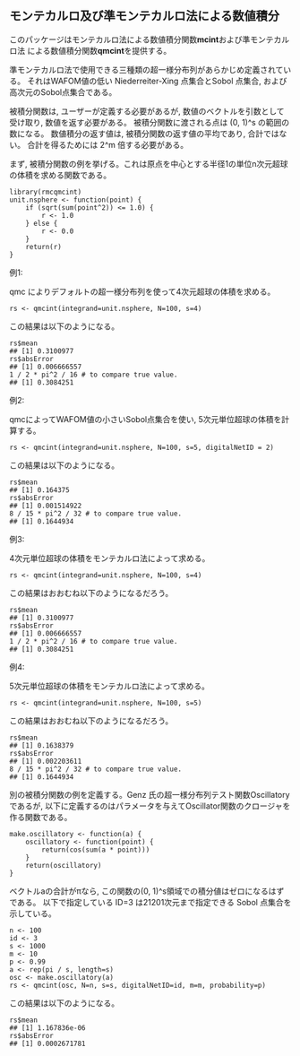 モンテカルロ及び準モンテカルロ法による数値積分
----------------------------------

このパッケージはモンテカルロ法による数値積分関数**mcint**および準モンテカルロ法
による数値積分関数**qmcint**を提供する。

準モンテカルロ法で使用できる三種類の超一様分布列があらかじめ定義されている。
それはWAFOM値の低い Niederreiter-Xing 点集合とSobol 点集合,
および高次元のSobol点集合である。

被積分関数は, ユーザーが定義する必要があるが, 数値のベクトルを引数として
受け取り, 数値を返す必要がある。
被積分関数に渡される点は (0, 1)^s の範囲の数になる。
数値積分の返す値は, 被積分関数の返す値の平均であり, 合計ではない。
合計を得るためには 2^m 倍する必要がある。

まず, 被積分関数の例を挙げる。これは原点を中心とする半径1の単位n次元超球の体積を求める関数である。

```{.r}
library(rmcqmcint)
unit.nsphere <- function(point) {
    if (sqrt(sum(point^2)) <= 1.0) {
        r <- 1.0
    } else {
        r <- 0.0
    }
    return(r)
}
```

例1:

qmc によりデフォルトの超一様分布列を使って4次元超球の体積を求める。

```{.r}
rs <- qmcint(integrand=unit.nsphere, N=100, s=4)
```

この結果は以下のようになる。

```{.r}
rs$mean
## [1] 0.3100977
rs$absError
## [1] 0.006666557
1 / 2 * pi^2 / 16 # to compare true value.
## [1] 0.3084251
```

例2:

qmcによってWAFOM値の小さいSobol点集合を使い, 5次元単位超球の体積を計算する。

```{.r}
rs <- qmcint(integrand=unit.nsphere, N=100, s=5, digitalNetID = 2)
```

この結果は以下のようになる。

```{.r}
rs$mean
## [1] 0.164375
rs$absError
## [1] 0.001514922
8 / 15 * pi^2 / 32 # to compare true value.
## [1] 0.1644934
```

例3:

4次元単位超球の体積をモンテカルロ法によって求める。

```{.r}
rs <- qmcint(integrand=unit.nsphere, N=100, s=4)
```

この結果はおおむね以下のようになるだろう。

```{.r}
rs$mean
## [1] 0.3100977
rs$absError
## [1] 0.006666557
1 / 2 * pi^2 / 16 # to compare true value.
## [1] 0.3084251
```

例4:

5次元単位超球の体積をモンテカルロ法によって求める。

```{.r}
rs <- qmcint(integrand=unit.nsphere, N=100, s=5)
```

この結果はおおむね以下のようになるだろう。

```{.r}
rs$mean
## [1] 0.1638379
rs$absError
## [1] 0.002203611
8 / 15 * pi^2 / 32 # to compare true value.
## [1] 0.1644934
```

別の被積分関数の例を定義する。Genz 氏の超一様分布列テスト関数Oscillatoryであるが,
以下に定義するのはパラメータを与えてOscillator関数のクロージャを作る関数である。

```{.r}
make.oscillatory <- function(a) {
	oscillatory <- function(point) {
		return(cos(sum(a * point)))
	}
	return(oscillatory)
}
```

ベクトルaの合計がπなら, この関数の(0, 1)^s領域での積分値はゼロになるはずである。
以下で指定している ID=3 は21201次元まで指定できる Sobol 点集合を示している。

```{.r}
n <- 100
id <- 3
s <- 1000
m <- 10
p <- 0.99
a <- rep(pi / s, length=s)
osc <- make.oscillatory(a)
rs <- qmcint(osc, N=n, s=s, digitalNetID=id, m=m, probability=p)
```

この結果は以下のようになる。

```{.r}
rs$mean
## [1] 1.167836e-06
rs$absError
## [1] 0.0002671781
```